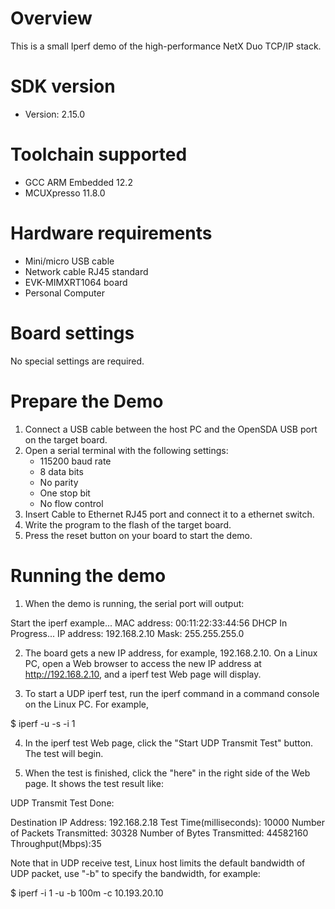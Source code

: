 Overview
========
This is a small Iperf demo of the high-performance NetX Duo TCP/IP stack.


SDK version
===========
- Version: 2.15.0

Toolchain supported
===================
- GCC ARM Embedded  12.2
- MCUXpresso  11.8.0

Hardware requirements
=====================
- Mini/micro USB cable
- Network cable RJ45 standard
- EVK-MIMXRT1064 board
- Personal Computer

Board settings
==============
No special settings are required.

Prepare the Demo
================
1.  Connect a USB cable between the host PC and the OpenSDA USB port on the target board.
2.  Open a serial terminal with the following settings:
    - 115200 baud rate
    - 8 data bits
    - No parity
    - One stop bit
    - No flow control
3.  Insert Cable to Ethernet RJ45 port and connect it to a ethernet switch.
4.  Write the program to the flash of the target board.
5.  Press the reset button on your board to start the demo.

Running the demo
================
1. When the demo is running, the serial port will output:

Start the iperf example...
MAC address: 00:11:22:33:44:56
DHCP In Progress...
IP address: 192.168.2.10
Mask: 255.255.255.0

2. The board gets a new IP address, for example, 192.168.2.10. On a Linux PC, open a Web browser to
access the new IP address at http://192.168.2.10, and a iperf test Web page will display.

3. To start a UDP iperf test, run the iperf command in a command console on the Linux PC. For example,

  $ iperf -u -s -i 1

4. In the iperf test Web page, click the "Start UDP Transmit Test" button. The test
will begin.

5. When the test is finished, click the "here" in the right side of the Web page.
It shows the test result like:

UDP Transmit Test Done:

Destination IP Address: 192.168.2.18
Test Time(milliseconds): 10000
Number of Packets Transmitted: 30328
Number of Bytes Transmitted: 44582160
Throughput(Mbps):35


Note that in UDP receive test, Linux host limits the default bandwidth of UDP packet,
use "-b" to specify the bandwidth, for example:

  $ iperf -i 1 -u -b 100m -c 10.193.20.10
